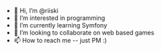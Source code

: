- 👋 Hi, I’m @riiski
- 👀 I’m interested in programming
- 🌱 I’m currently learning Symfony
- 💞️ I’m looking to collaborate on web based games
- 📫 How to reach me -- just PM :)

<!---
riiski/riiski is a ✨ special ✨ repository because its `README.md` (this file) appears on your GitHub profile.
You can click the Preview link to take a look at your changes.
--->
